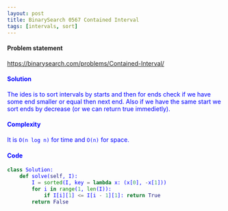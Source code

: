 ```yaml
---
layout: post
title: BinarySearch 0567 Contained Interval
tags: [intervals, sort]
---
```


#### Problem statement

<a href="https://binarysearch.com/problems/Contained-Interval/"> <font color = blue>https://binarysearch.com/problems/Contained-Interval/

#### Solution
The ides is to sort intervals by starts and then for ends check if we have some end smaller or equal then next end. Also if we have the same start we sort ends by decrease (or we can return true immedietly).

#### Complexity
It is `O(n log n)` for time and `O(n)` for space.

#### Code
```python
class Solution:
    def solve(self, I):
        I = sorted(I, key = lambda x: (x[0], -x[1]))
        for i in range(1, len(I)):
            if I[i][1] <= I[i - 1][1]: return True
        return False
```
